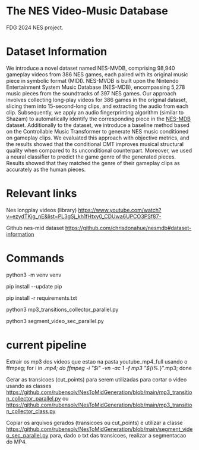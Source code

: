 # The NES Video-Music Database
FDG 2024 NES project.



# Dataset Information

We introduce a novel dataset named NES-MVDB, comprising 98,940 gameplay videos from 386 NES games, each paired with its original music piece in symbolic format (MIDI). NES-MVDB is built upon the Nintendo Entertainment System Music Database (NES-MDB), encompassing 5,278 music pieces from the soundtracks of 397 NES games. Our approach involves collecting long-play videos for 386 games in the original dataset, slicing them into 15-second-long clips, and extracting the audio from each clip. Subsequently, we apply an audio fingerprinting algorithm (similar to Shazam) to automatically identify the corresponding piece in the [NES-MDB](https://github.com/chrisdonahue/nesmdb#dataset-information) dataset.  Additionally to the dataset, we introduce a baseline method based on the Controllable Music Transformer to generate NES music conditioned on gameplay clips. We evaluated this approach with objective metrics, and the results showed that the conditional CMT improves musical structural quality when compared to its unconditional counterpart. Moreover, we used a neural classifier to predict the game genre of the generated pieces. Results showed that they matched the genre of their gameplay clips as accurately as the human pieces.


# Relevant links

Nes longplay videos (library)
https://www.youtube.com/watch?v=ezydTKjg_nE&list=PL3gSj_kh1fHtxy0_CDUwa6UPCO3PSf87-

Github nes-mid dataset 
https://github.com/chrisdonahue/nesmdb#dataset-information

# Commands
python3 -m venv venv

pip install --update pip

pip install -r requirements.txt

python3 mp3_transitions_collector_parallel.py

python3 segment_video_sec_parallel.py

# current pipeline

Extrair os mp3 dos videos que estao na pasta youtube_mp4_full usando o ffmpeg; for i in *.mp4; do ffmpeg -i "$i" -vn -ac 1 -f mp3 "${i%.*}".mp3; done

Gerar as transicoes (cut_points) para serem utilizadas para cortar o video usando as classes https://github.com/rubensolv/NesToMidGeneration/blob/main/mp3_transition_collector_parallel.py ou https://github.com/rubensolv/NesToMidGeneration/blob/main/mp3_transition_collector_class.py

Copiar os arquivos gerados (transicoes ou cut_points) e utilizar a classe https://github.com/rubensolv/NesToMidGeneration/blob/main/segment_video_sec_parallel.py para, dado o txt das transicoes, realizar a segmentacao do MP4.

